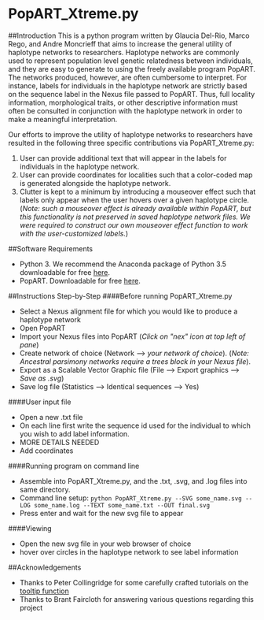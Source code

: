 # PopART_Xtreme.py



##Introduction
This is a python program written by Glaucia Del-Rio, Marco Rego, and Andre Moncrieff 
that aims to increase the general utility of haplotype networks to researchers. 
Haplotype networks are commonly used to represent population level genetic relatedness 
between individuals, and they are easy to generate to using the freely available program 
PopART. The networks produced, however, are often cumbersome to interpret. For instance, 
labels for individuals in the haplotype network are strictly based on the sequence label 
in the Nexus file passed to PopART. Thus, full locality information, morphological traits, 
or other descriptive information must often be consulted in conjunction with the 
haplotype network in order to make a meaningful interpretation. 

Our efforts to improve the utility of haplotype networks to researchers have resulted in
the following three specific contributions via PopART_Xtreme.py:

1. User can provide additional text that will appear in the labels for individuals in the 
haplotype network.
2. User can provide coordinates for localities such that a color-coded map is 
generated alongside the haplotype network.
3. Clutter is kept to a minimum by introducing a mouseover effect such that labels only 
appear when the user hovers over a given haplotype circle. (*Note: such a mouseover effect 
is already available within PopART, but this functionality is not preserved in saved 
haplotype network files. We were required to construct our own mouseover effect 
function to work with the user-customized labels.*)



##Software Requirements
- Python 3. We recommend the Anaconda package of Python 3.5 downloadable for free [here](https://www.continuum.io/downloads).
- PopART. Downloadable for free [here](http://popart.otago.ac.nz/downloads.shtml).



##Instructions Step-by-Step
####Before running PopART_Xtreme.py
- Select a Nexus alignment file for which you would like to produce a haplotype network
- Open PopART
- Import your Nexus files into PopART (*Click on "nex" icon at top left of pane*)
- Create network of choice (Network --> *your network of choice*). (*Note: Ancestral parsimony
networks require a trees block in your Nexus file*).
- Export as a Scalable Vector Graphic file (File --> Export graphics --> *Save as .svg*)
- Save log file (Statistics --> Identical sequences --> Yes)


####User input file
- Open a new .txt file
- On each line first write the sequence id used for the individual to which you wish to 
add label information.
- MORE DETAILS NEEDED
- Add coordinates


####Running program on command line
- Assemble into PopART_Xtreme.py, and the .txt, .svg, and .log files into same directory.
- Command line setup:
`python PopART_Xtreme.py --SVG some_name.svg --LOG some_name.log --TEXT some_name.txt
--OUT final.svg`
- Press enter and wait for the new svg file to appear 


####Viewing
- Open the new svg file in your web browser of choice
- hover over circles in the haplotype network to see label information



##Acknowledgements
- Thanks to Peter Collingridge for some carefully crafted tutorials on the [tooltip 
function](http://www.petercollingridge.co.uk/interactive-svg-components/tooltip)
- Thanks to Brant Faircloth for answering various questions regarding this project









 








